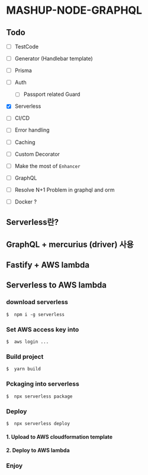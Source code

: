 # MASHUP-NODE-GRAPHQL

## Todo

- [ ] TestCode
- [ ] Generator (Handlebar template)
- [ ] Prisma
- [ ] Auth

  - [ ] Passport related Guard

- [x] Serverless
- [ ] CI/CD
- [ ] Error handling
- [ ] Caching

- [ ] Custom Decorator
- [ ] Make the most of `Enhancer`
- [ ] GraphQL
- [ ] Resolve N+1 Problem in graphql and orm

- [ ] Docker ?

## Serverless란?

## GraphQL + mercurius (driver) 사용

## Fastify + AWS lambda

## Serverless to AWS lambda

### download serverless

```shell
$  npm i -g serverless
```

### Set AWS access key into

```shell
$  aws login ...
```

### Build project

```shell
$  yarn build
```

### Pckaging into serverless

```shell
$  npx serverless package
```

### Deploy

```shell
$  npx serverless deploy
```

#### 1. Upload to AWS cloudformation template

#### 2. Deploy to AWS lambda

### Enjoy
